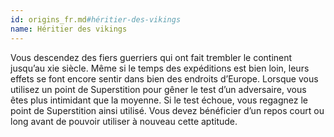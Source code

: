 ```yaml
---
id: origins_fr.md#héritier-des-vikings
name: Héritier des vikings
---
```


Vous descendez des fiers guerriers qui ont fait trembler le continent jusqu’au xie siècle. Même si le temps des expéditions est bien loin, leurs effets se font encore sentir dans bien des endroits d’Europe. Lorsque vous utilisez un point de Superstition pour gêner le test d’un adversaire, vous êtes plus intimidant que la moyenne. Si le test échoue, vous regagnez le point de Superstition ainsi utilisé. Vous devez bénéficier d’un repos court ou long avant de pouvoir utiliser à nouveau cette aptitude.

